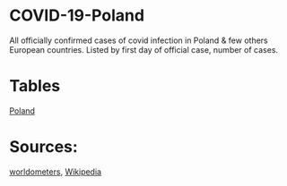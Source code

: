 # COVID-19-Poland
All officially confirmed cases of covid infection in Poland &amp; few others European countries. Listed by first day of official case, number of cases.

# Tables
[Poland](https://github.com/mbiesiad/COVID-19-Poland/blob/master/poland.csv)

# Sources:
[worldometers](https://www.worldometers.info/coronavirus/country/poland/), [Wikipedia](https://en.wikipedia.org/wiki/2020_coronavirus_pandemic_in_Poland)


